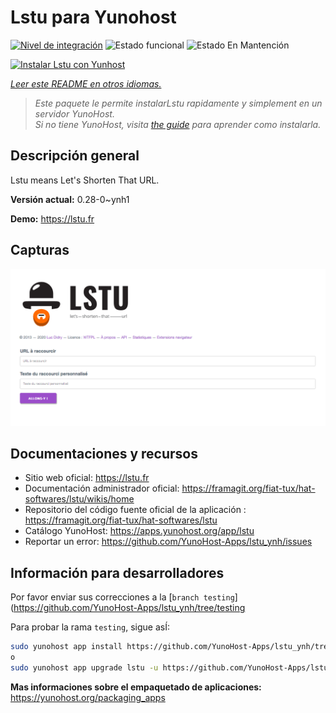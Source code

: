 <!--
Este archivo README esta generado automaticamente<https://github.com/YunoHost/apps/tree/master/tools/readme_generator>
No se debe editar a mano.
-->

# Lstu para Yunohost

[![Nivel de integración](https://dash.yunohost.org/integration/lstu.svg)](https://dash.yunohost.org/appci/app/lstu) ![Estado funcional](https://ci-apps.yunohost.org/ci/badges/lstu.status.svg) ![Estado En Mantención](https://ci-apps.yunohost.org/ci/badges/lstu.maintain.svg)

[![Instalar Lstu con Yunhost](https://install-app.yunohost.org/install-with-yunohost.svg)](https://install-app.yunohost.org/?app=lstu)

*[Leer este README en otros idiomas.](./ALL_README.md)*

> *Este paquete le permite instalarLstu rapidamente y simplement en un servidor YunoHost.*  
> *Si no tiene YunoHost, visita [the guide](https://yunohost.org/install) para aprender como instalarla.*

## Descripción general

Lstu means Let's Shorten That URL.


**Versión actual:** 0.28-0~ynh1

**Demo:** <https://lstu.fr>

## Capturas

![Captura de Lstu](./doc/screenshots/LSTU_screenshot.png)

## Documentaciones y recursos

- Sitio web oficial: <https://lstu.fr>
- Documentación administrador oficial: <https://framagit.org/fiat-tux/hat-softwares/lstu/wikis/home>
- Repositorio del código fuente oficial de la aplicación : <https://framagit.org/fiat-tux/hat-softwares/lstu>
- Catálogo YunoHost: <https://apps.yunohost.org/app/lstu>
- Reportar un error: <https://github.com/YunoHost-Apps/lstu_ynh/issues>

## Información para desarrolladores

Por favor enviar sus correcciones a la [`branch testing`](https://github.com/YunoHost-Apps/lstu_ynh/tree/testing

Para probar la rama `testing`, sigue asÍ:

```bash
sudo yunohost app install https://github.com/YunoHost-Apps/lstu_ynh/tree/testing --debug
o
sudo yunohost app upgrade lstu -u https://github.com/YunoHost-Apps/lstu_ynh/tree/testing --debug
```

**Mas informaciones sobre el empaquetado de aplicaciones:** <https://yunohost.org/packaging_apps>
